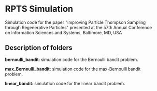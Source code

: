 # RPTS Simulation

Simulation code for the paper "Improving Particle Thompson Sampling through Regenerative Particles" presented at 
the 57th Annual Conference on Information Sciences and Systems, Baltimore, MD, USA

## Description of folders

**bernoulli_bandit**: simulation code for the Bernoulli bandit problem.

**max_Bernoulli_bandit**: simulation code for the max-Bernoulli bandit problem. 

**linear_bandit**: simulation code for the linear bandit problem. 
